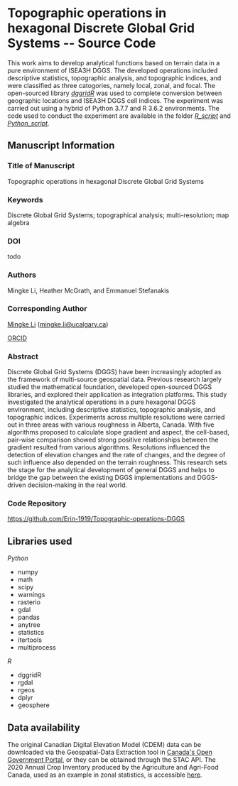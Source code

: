# Topographic operations in hexagonal Discrete Global Grid Systems -- Source Code

This work aims to develop analytical functions based on terrain data in a pure environment of ISEA3H DGGS. The developed operations included descriptive statistics, topographic analysis, and topographic indices, and were classified as three catogories, namely local, zonal, and focal. The open-sourced library [*dggridR*](https://github.com/r-barnes/dggridR) was used to complete conversion between geographic locations and ISEA3H DGGS cell indices. The experiment was carried out using a hybrid of Python 3.7.7 and R 3.6.2 environments. The code used to conduct the experiment are available in the folder [*R_script*](https://github.com/Erin-1919/Topographic-operations-DGGS/tree/main/R_script) and [*Python_script*](https://github.com/Erin-1919/Topographic-operations-DGGS/tree/main/Python_script).

## Manuscript Information
### Title of Manuscript
Topographic operations in hexagonal Discrete Global Grid Systems

### Keywords
Discrete Global Grid Systems; topographical analysis; multi-resolution; map algebra

### DOI
todo

### Authors
Mingke Li, Heather McGrath, and Emmanuel Stefanakis

### Corresponding Author
[Mingke Li](https://erin-1919.github.io/) (mingke.li@ucalgary.ca)

[ORCID](https://orcid.org/0000-0001-6310-4964)

### Abstract
Discrete Global Grid Systems (DGGS) have been increasingly adopted as the framework of multi-source geospatial data. Previous research largely studied the mathematical foundation, developed open-sourced DGGS libraries, and explored their application as integration platforms. This study investigated the analytical operations in a pure hexagonal DGGS environment, including descriptive statistics, topographic analysis, and topographic indices. Experiments across multiple resolutions were carried out in three areas with various roughness in Alberta, Canada. With five algorithms proposed to calculate slope gradient and aspect, the cell-based, pair-wise comparison showed strong positive relationships between the gradient resulted from various algorithms. Resolutions influenced the detection of elevation changes and the rate of changes, and the degree of such influence also depended on the terrain roughness. This research sets the stage for the analytical development of general DGGS and helps to bridge the gap between the existing DGGS implementations and DGGS-driven decision-making in the real world. 

### Code Repository
https://github.com/Erin-1919/Topographic-operations-DGGS

## Libraries used
*Python*
 - numpy
 - math
 - scipy
 - warnings
 - rasterio
 - gdal
 - pandas
 - anytree
 - statistics
 - itertools
 - multiprocess

*R*
 - dggridR
 - rgdal
 - rgeos
 - dplyr
 - geosphere

## Data availability
The original Canadian Digital Elevation Model (CDEM) data can be downloaded via the Geospatial-Data Extraction tool in [Canada's Open Government Portal](https://maps.canada.ca/czs/index-en.html), or they can be obtained through the STAC API. The 2020 Annual Crop Inventory produced by the Agriculture and Agri-Food Canada, used as an example in zonal statistics, is accessible [here](https://open.canada.ca/data/en/dataset/ba2645d5-4458-414d-b196-6303ac06c1c9). 
